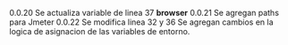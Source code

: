 0.0.20
Se actualiza variable de linea 37 **browser**
0.0.21
Se agregan paths para Jmeter
0.0.22
Se modifica linea 32 y 36
Se agregan cambios en la logica de asignacion de las variables de entorno.


